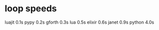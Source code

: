 # loop speeds

luajit  0.1s
pypy    0.2s
gforth  0.3s
lua     0.5s
elixir  0.6s
janet   0.9s
python  4.0s

